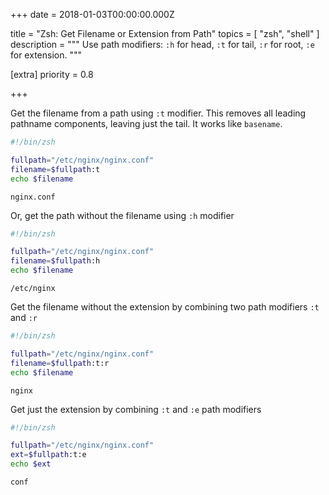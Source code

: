 
+++
date = 2018-01-03T00:00:00.000Z


title = "Zsh: Get Filename or Extension from Path"
topics = [ "zsh", "shell" ]
description = """
Use path modifiers: `:h` for head, `:t` for tail, `:r` for root, `:e` for extension.
"""

[extra]
priority = 0.8

+++

Get the filename from a path using `:t` modifier. This removes all leading pathname components, leaving just the tail. It works like `basename`.

```bash
#!/bin/zsh

fullpath="/etc/nginx/nginx.conf"
filename=$fullpath:t
echo $filename
```
```
nginx.conf
```

Or, get the path without the filename using `:h` modifier


```bash
#!/bin/zsh

fullpath="/etc/nginx/nginx.conf"
filename=$fullpath:h
echo $filename
```
```
/etc/nginx
```

Get the filename without the extension by combining two path modifiers `:t` and `:r`

```bash
#!/bin/zsh

fullpath="/etc/nginx/nginx.conf"
filename=$fullpath:t:r
echo $filename
```
```
nginx
```

Get just the extension by combining `:t` and `:e` path modifiers

```bash
#!/bin/zsh

fullpath="/etc/nginx/nginx.conf"
ext=$fullpath:t:e
echo $ext
```
```
conf
```